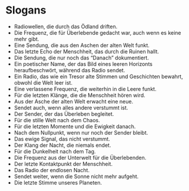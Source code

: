 # Slogans

- Radiowellen, die durch das Ödland driften.
- Die Frequenz, die für Überlebende gedacht war, auch wenn es keine mehr gibt.
- Eine Sendung, die aus den Aschen der alten Welt funkt.
- Das letzte Echo der Menschheit, das durch die Ruinen hallt.
- Die Sendung, die nur noch das “Danach” dokumentiert.
- Ein poetischer Name, der das Bild eines leeren Horizonts heraufbeschwört, während das Radio sendet.
- Ein Radio, das wie ein Tresor alte Stimmen und Geschichten bewahrt, obwohl die Welt leer ist.
- Eine verlassene Frequenz, die weiterhin in die Leere funkt.
- Für die letzten Klänge, die die Menschheit hören wird.
- Aus der Asche der alten Welt erwacht eine neue.
- Sendet auch, wenn alles andere verstummt ist.
- Der Sender, der das Überleben begleitet.
- Für die stille Welt nach dem Chaos.
- Für die letzten Momente und die Ewigkeit danach.
- Nach dem Nullpunkt, wenn nur noch der Sender bleibt.
- Das ewige Signal, das nicht verstummt.
- Der Klang der Nacht, die niemals endet.
- Für die Dunkelheit nach dem Tag.
- Die Frequenz aus der Unterwelt für die Überlebenden.
- Der letzte Kontaktpunkt der Menschheit.
- Das Radio der endlosen Nacht.
- Sendet weiter, wenn die Sonne nicht mehr aufgeht.
- Die letzte Stimme unseres Planeten.
